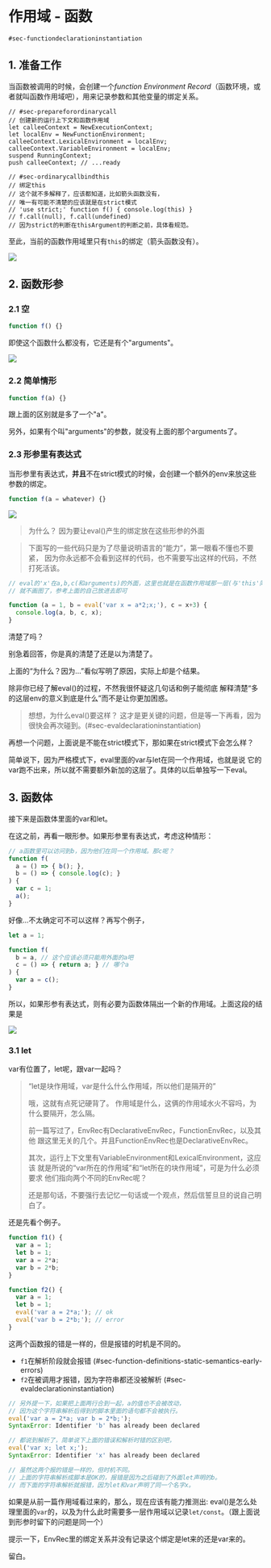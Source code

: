 # 作用域 - 函数

`#sec-functiondeclarationinstantiation`


## 1. 准备工作

当函数被调用的时候，会创建一个*function Environment Record*（函数环境，或者就叫函数作用域吧），用来记录参数和其他变量的绑定关系。

```
// #sec-prepareforordinarycall
// 创建新的运行上下文和函数作用域
let calleeContext = NewExecutionContext;
let localEnv = NewFunctionEnvironment;
calleeContext.LexicalEnvironment = localEnv;
calleeContext.VariableEnvironment = localEnv;
suspend RunningContext;
push calleeContext; // ...ready

// #sec-ordinarycallbindthis
// 绑定this
// 这个就不多解释了，应该都知道，比如箭头函数没有，
// 唯一有可能不清楚的应该就是在strict模式
// 'use strict;' function f() { console.log(this) }
// f.call(null), f.call(undefined)
// 因为strict的判断在thisArgument的判断之前，具体看规范。

```

至此，当前的函数作用域里只有`this`的绑定（箭头函数没有）。

![](assets/1.png)


## 2. 函数形参

### 2.1 空

```js
function f() {}
```

即使这个函数什么都没有，它还是有个"arguments"。

![](assets/2-arguments.png)

### 2.2 简单情形

```js
function f(a) {}
```

跟上面的区别就是多了一个"a"。

另外，如果有个叫"arguments"的参数，就没有上面的那个arguments了。

### 2.3 形参里有表达式

当形参里有表达式，**并且**不在strict模式的时候，会创建一个额外的env来放这些参数的绑定。

```js
function f(a = whatever) {}
```

![](assets/3-arguments.png)

> 为什么？
> 因为要让eval()产生的绑定放在这些形参的外面

> 下面写的一些代码只是为了尽量说明语言的“能力”，第一眼看不懂也不要紧，
> 因为你永远都不会看到这样的代码，也不需要写出这样的代码，不然打死活该。

```js
// eval的'x'在a,b,c(和arguments)的外面，这里也就是在函数作用域那一层(与'this'同级)
// 就不画图了，参考上面的自己放进去即可

function (a = 1, b = eval('var x = a*2;x;'), c = x+3) {
  console.log(a, b, c, x);
}
```

清楚了吗？

别急着回答，你是真的清楚了还是以为清楚了。

上面的“为什么？因为...”看似写明了原因，实际上却是个结果。

除非你已经了解eval()的过程，不然我很怀疑这几句话和例子能彻底
解释清楚“多的这层env的意义到底是什么”而不是让你更加困惑。

> 想想，为什么eval()要这样？
> 这才是更关键的问题，但是等一下再看，因为很快会再次碰到。(#sec-evaldeclarationinstantiation)

再想一个问题，上面说是不能在strict模式下，那如果在strict模式下会怎么样？

简单说下，因为严格模式下，eval里面的var与let在同一个作用域，也就是说
它的var跑不出来，所以就不需要额外新加的这层了。具体的以后单独写一下eval。


## 3. 函数体

接下来是函数体里面的var和let。

在这之前，再看一眼形参。如果形参里有表达式，考虑这种情形：

```js
// a函数里可以访问到b，因为他们在同一个作用域。那c呢？
function f(
  a = () => { b(); },
  b = () => { console.log(c); }
) {
  var c = 1;
  a();
}
```

好像...不太确定可不可以这样？再写个例子，

```js
let a = 1;

function f(
  b = a, // 这个应该必须只能用外面的a吧
  c = () => { return a; } // 哪个a
) {
  var a = c();
}
```

所以，如果形参有表达式，则有必要为函数体隔出一个新的作用域。上面这段的结果是

![](assets/4-var.png)

### 3.1 let

var有位置了，let呢，跟var一起吗？

> “let是块作用域，var是什么什么作用域，所以他们是隔开的”
>
> 哦，这就有点死记硬背了。
> 作用域是什么，这俩的作用域水火不容吗，为什么要隔开，怎么隔。
>
> 前一篇写过了，EnvRec有DeclarativeEnvRec，FunctionEnvRec，以及其他
> 跟这里无关的几个。并且FunctionEnvRec也是DeclarativeEnvRec。
>
> 其次，运行上下文里有VariableEnvironment和LexicalEnvironment，这应该
> 就是所说的“var所在的作用域”和“let所在的块作用域”，可是为什么必须要求
> 他们指向两个不同的EnvRec呢？
>
> 还是那句话，不要强行去记忆一句话或一个观点，然后信誓旦旦的说自己明白了。

还是先看个例子。

```js
function f1() {
  var a = 1;
  let b = 1;
  var a = 2*a;
  var b = 2*b;
}

function f2() {
  var a = 1;
  let b = 1;
  eval('var a = 2*a;'); // ok
  eval('var b = 2*b;'); // error
}
```

这两个函数报的错是一样的，但是报错的时机是不同的。

- `f1`在解析阶段就会报错 (#sec-function-definitions-static-semantics-early-errors)
- `f2`在被调用才报错，因为字符串都还没被解析 (#sec-evaldeclarationinstantiation)

```js
// 另外提一下，如果把上面两行合到一起，a的值也不会被改动，
// 因为这个字符串解析后得到的脚本里面的语句都不会被执行。
eval('var a = 2*a; var b = 2*b;');
SyntaxError: Identifier 'b' has already been declared

// 都说到解析了，简单说下上面的错误和解析时错的区别吧，
eval('var x; let x;');
SyntaxError: Identifier 'x' has already been declared

// 虽然这两个报的错是一样的，但时机不同。
// 上面的字符串解析成脚本是OK的，报错是因为之后碰到了外面let声明的b。
// 而下面的字符串解析就报错，因为let和var声明了同一个名字x。
```

如果是从前一篇作用域看过来的，那么，现在应该有能力推测出: eval()是怎么处理里面的`var`的，以及为什么此时需要多一层作用域以记录`let/const`。（跟上面说到形参时留下的问题是同一个）

提示一下，EnvRec里的绑定关系并没有记录这个绑定是let来的还是var来的。

留白。
